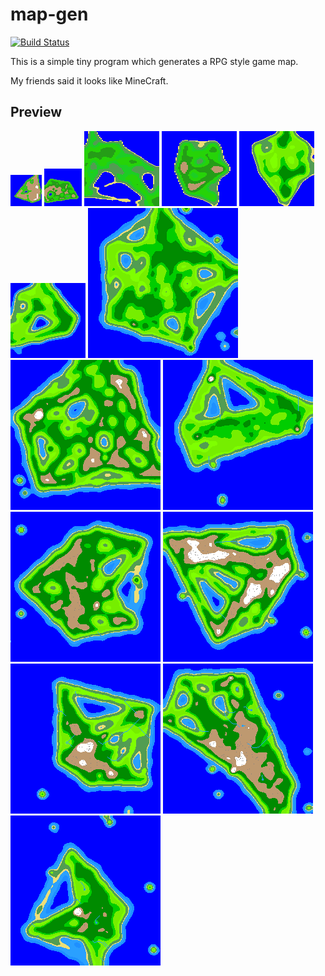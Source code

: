 # map-gen

[![Build Status](https://travis-ci.org/ice1000/map-gen.svg?branch=master)](https://travis-ci.org/ice1000/map-gen)

This is a simple tiny program which generates a RPG style game map.

My friends said it looks like MineCraft.

## Preview

![](./collections/01.png)
![](./collections/02.png)
![](./collections/03.png)
![](./collections/04.png)
![](./collections/05.png)
![](./collections/06.png)
![](./collections/07.png)
![](./collections/08.png)
![](./collections/09.png)
![](./collections/10.png)
![](./collections/11.png)
![](./collections/12.png)
![](./collections/13.png)
![](./collections/14.png)